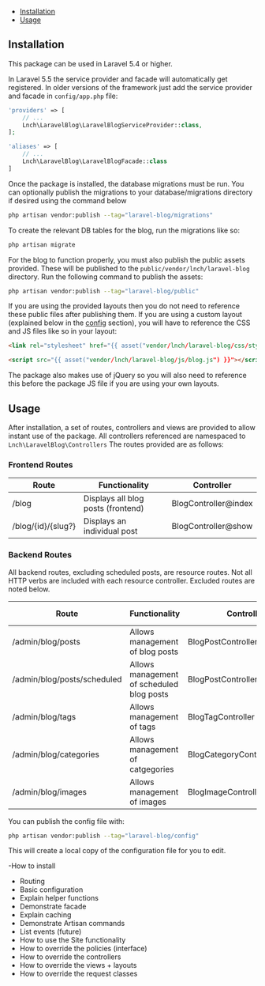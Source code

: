 * [Installation](#installation)
* [Usage](#usage)

## Installation

This package can be used in Laravel 5.4 or higher.

In Laravel 5.5 the service provider and facade will automatically get registered. In older versions of the framework just add the service provider and facade in `config/app.php` file:

```php
'providers' => [
    // ...
    Lnch\LaravelBlog\LaravelBlogServiceProvider::class,
];
```

```php
'aliases' => [
    // ...
    Lnch\LaravelBlog\LaravelBlogFacade::class
]
```

Once the package is installed, the database migrations must be run. You can optionally publish the migrations to your database/migrations directory if desired using the command below

```bash
php artisan vendor:publish --tag="laravel-blog/migrations"
```

To create the relevant DB tables for the blog, run the migrations like so:

```bash
php artisan migrate
```

For the blog to function properly, you must also publish the public assets provided. These will be published to the `public/vendor/lnch/laravel-blog` directory. Run the following command to publish the assets:

```bash
php artisan vendor:publish --tag="laravel-blog/public"
```

If you are using the provided layouts then you do not need to reference these public files after publishing them. If you are using a custom layout (explained below in the [config](#config) section), you will have to reference the CSS and JS files like so in your layout:

```html
<link rel="stylesheet" href="{{ asset("vendor/lnch/laravel-blog/css/styles.css") }}" />
```

```html
<script src="{{ asset("vendor/lnch/laravel-blog/js/blog.js") }}"></script>
```

The package also makes use of jQuery so you will also need to reference this before the package JS file if you are using your own layouts.

## Usage

After installation, a set of routes, controllers and views are provided to allow instant use of the package. All controllers referenced are namespaced to `Lnch\LaravelBlog\Controllers` The routes provided are as follows:

### Frontend Routes

| Route                 | Functionality                      | Controller           |
| --------------------- | ---------------------------------- | -------------------- |
| /blog                 | Displays all blog posts (frontend) | BlogController@index |
| /blog/{id}/{slug?}    | Displays an individual post        | BlogController@show  |

### Backend Routes

All backend routes, excluding scheduled posts, are resource routes. Not all HTTP verbs are included with each resource controller. Excluded routes are noted below.

| Route                         | Functionality                              | Controller                   | Excluded Verbs |
| ----------------------------- | ------------------------------------------ | ---------------------------- | -------------- |
| /admin/blog/posts             | Allows management of blog posts            | BlogPostController           |                |
| /admin/blog/posts/scheduled   | Allows management of scheduled blog posts  | BlogPostController@scheduled |                |
| /admin/blog/tags              | Allows management of tags                  | BlogTagController            | create, show   |
| /admin/blog/categories        | Allows management of catgegories           | BlogCategoryController       | show           |
| /admin/blog/images            | Allows management of images                | BlogImageController          | show           |



You can publish the config file with:

```bash
php artisan vendor:publish --tag="laravel-blog/config"
```

This will create a local copy of the configuration file for you to edit.











-How to install
- Routing
- Basic configuration
- Explain helper functions
- Demonstrate facade
- Explain caching
- Demonstrate Artisan commands
- List events (future)
- How to use the Site functionality
- How to override the policies (interface)
- How to override the controllers
- How to override the views + layouts
- How to override the request classes
